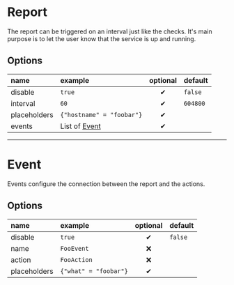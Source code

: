 # Report
The report can be triggered on an interval just like the checks. It's main purpose is to let the user know that the service is up and running.

## Options
| name | example | optional | default |
|:---|:---|:---:|:---|
| disable | `true` | ✔ | `false` |
| interval | `60` | ✔ | `604800` |
| placeholders | `{"hostname" = "foobar"}` | ✔ | |
| events | List of [Event](#event) | ✔ | |

---

# Event
Events configure the connection between the report and the actions.

## Options
| name | example | optional | default |
|:---|:---|:---:|:---|
| disable | `true` | ✔ | `false` |
| name | `FooEvent` | ❌ | |
| action | `FooAction` | ❌ | |
| placeholders | `{"what" = "foobar"}` | ✔ | |
